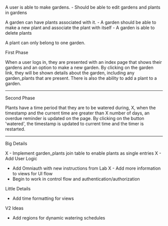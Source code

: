 A user is able to make gardens.
	-	Should be able to edit gardens and plants in gardens
	

A garden can have plants associated with it.
	-	A garden should be able to make a new plant and associate the plant with itself
	-	A garden is able to delete plants 

A plant can only belong to one garden.

First Phase

When a user logs in, they are presented with an index page that shows their gardens and an option to make a new garden. By clicking on the garden link, they will be shown details about the garden, including any garden_plants that are present. There is also the ability to add a plant to a garden.

---

Second Phase

Plants have a time period that they are to be watered during, X, when the timestamp and the current time are greater than X number of days, an overdue reminder is updated on the page. By clicking on the button 'watered', the timestamp is updated to current time and the timer is restarted.

---
Big Details

X - Implement garden_plants join table to enable plants as single entries
X - Add User Logic
- Add Omniauth with new instructions from Lab
X - Add more information to views for UI flow
- Begin to work in control flow and authentication/authorization

Little Details

- Add time formatting for views

V2 Ideas
- Add regions for dynamic watering schedules